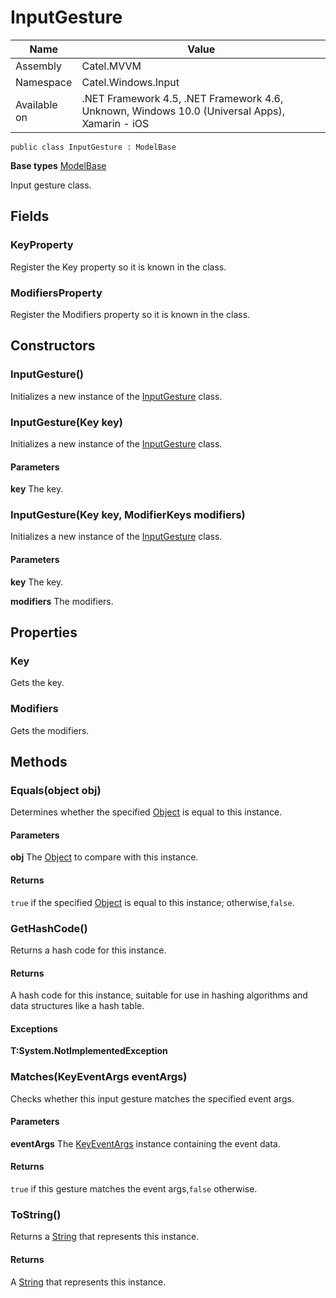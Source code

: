 

# InputGesture

Name|Value
---|---
Assembly|Catel.MVVM
Namespace|Catel.Windows.Input
Available on|.NET Framework 4.5, .NET Framework 4.6, Unknown, Windows 10.0 (Universal Apps), Xamarin - iOS

```
public class InputGesture : ModelBase
```

**Base types**
[ModelBase](/Catel.Core\Catel\Data\ModelBase.md)


Input gesture class.



## Fields

### KeyProperty

Register the Key property so it is known in the class.



### ModifiersProperty

Register the Modifiers property so it is known in the class.



## Constructors

### InputGesture()

Initializes a new instance of the [InputGesture](#) class.



### InputGesture(Key key)

Initializes a new instance of the [InputGesture](#) class.

#### Parameters

**key**
The key.



### InputGesture(Key key, ModifierKeys modifiers)

Initializes a new instance of the [InputGesture](#) class.

#### Parameters

**key**
The key.

**modifiers**
The modifiers.



## Properties

### Key

Gets the key.



### Modifiers

Gets the modifiers.



## Methods

### Equals(object obj)

Determines whether the specified [Object](#) is equal to this instance.

#### Parameters

**obj**
The [Object](#) to compare with this instance.

#### Returns

`true` if the specified [Object](#) is equal to this instance; otherwise,`false`.



### GetHashCode()

Returns a hash code for this instance.

#### Returns

A hash code for this instance, suitable for use in hashing algorithms and data structures like a hash table.

#### Exceptions

**T:System.NotImplementedException**



### Matches(KeyEventArgs eventArgs)

Checks whether this input gesture matches the specified event args.

#### Parameters

**eventArgs**
The [KeyEventArgs](#) instance containing the event data.

#### Returns

`true` if this gesture matches the event args,`false` otherwise.



### ToString()

Returns a [String](#) that represents this instance.

#### Returns

A [String](#) that represents this instance.



